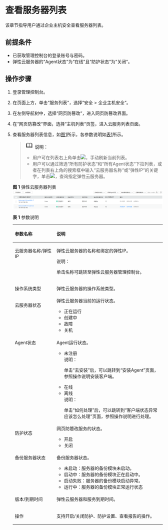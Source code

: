 # 查看服务器列表<a name="hss_01_0086"></a>

该章节指导用户通过企业主机安全查看服务器列表。

## 前提条件<a name="section2256777914731"></a>

-   已获取管理控制台的登录账号与密码。
-   弹性云服务器的“Agent状态“为“在线“且“防护状态“为“关闭“。

## 操作步骤<a name="section3629932111819"></a>

1.  登录管理控制台。
2.  在页面上方，单击“服务列表“，选择“安全  \>  企业主机安全“。
3.  在左侧导航树中，选择“网页防篡改“，进入网页防篡改界面。
4.  在“网页防篡改“界面，选择“主机列表“页签，进入云服务列表页面。
5.  查看服务器列表信息，如[图1](#fig4864925517049)所示，各参数说明如[表1](#table187436641759)所示。

    >![](public_sys-resources/icon-note.gif) **说明：**   
    >-   用户可在列表右上角单击![](figures/刷新13.png)，手动刷新当前列表。  
    >-   用户可以通过筛选“所有防护状态“和“所有Agent状态“下拉列表，或者在列表右上角的搜索框中输入“云服务器名称“或“弹性IP“的关键字，单击![](figures/搜索14.png)，查询指定弹性云服务器。  

    **图 1**  弹性云服务器列表<a name="fig4864925517049"></a>  
    ![](figures/弹性云服务器列表.png "弹性云服务器列表")

    **表 1**  参数说明

    <a name="table187436641759"></a>
    <table><thead align="left"><tr id="row488638151759"><th class="cellrowborder" valign="top" width="27.79%" id="mcps1.2.3.1.1"><p id="p656549551759"><a name="p656549551759"></a><a name="p656549551759"></a>参数名称</p>
    </th>
    <th class="cellrowborder" valign="top" width="72.21%" id="mcps1.2.3.1.2"><p id="p164511021759"><a name="p164511021759"></a><a name="p164511021759"></a>说明</p>
    </th>
    </tr>
    </thead>
    <tbody><tr id="row574709231759"><td class="cellrowborder" valign="top" width="27.79%" headers="mcps1.2.3.1.1 "><p id="p25171519193136"><a name="p25171519193136"></a><a name="p25171519193136"></a>云服务器名称/弹性IP</p>
    </td>
    <td class="cellrowborder" valign="top" width="72.21%" headers="mcps1.2.3.1.2 "><p id="p3836138216755"><a name="p3836138216755"></a><a name="p3836138216755"></a>弹性云服务器的名称和绑定的弹性IP。</p>
    <div class="note" id="note292510391689"><a name="note292510391689"></a><a name="note292510391689"></a><span class="notetitle"> 说明： </span><div class="notebody"><p id="aa70e3c141c194337ae7119c64955c22f"><a name="aa70e3c141c194337ae7119c64955c22f"></a><a name="aa70e3c141c194337ae7119c64955c22f"></a>单击名称可跳转至弹性云服务器管理控制台。</p>
    </div></div>
    </td>
    </tr>
    <tr id="row2619130101913"><td class="cellrowborder" valign="top" width="27.79%" headers="mcps1.2.3.1.1 "><p id="p962043018191"><a name="p962043018191"></a><a name="p962043018191"></a>操作系统类型</p>
    </td>
    <td class="cellrowborder" valign="top" width="72.21%" headers="mcps1.2.3.1.2 "><p id="p1257691219202"><a name="p1257691219202"></a><a name="p1257691219202"></a>弹性云服务器的操作系统类型。</p>
    </td>
    </tr>
    <tr id="row92473131759"><td class="cellrowborder" valign="top" width="27.79%" headers="mcps1.2.3.1.1 "><p id="p58328322193126"><a name="p58328322193126"></a><a name="p58328322193126"></a>云服务器状态</p>
    </td>
    <td class="cellrowborder" valign="top" width="72.21%" headers="mcps1.2.3.1.2 "><div class="p" id="p13655103516276"><a name="p13655103516276"></a><a name="p13655103516276"></a>弹性云服务器当前的运行状态。<a name="ul41435861193126"></a><a name="ul41435861193126"></a><ul id="ul41435861193126"><li>正在运行</li><li>创建中</li><li>故障</li><li>关机</li></ul>
    </div>
    </td>
    </tr>
    <tr id="row593316331759"><td class="cellrowborder" valign="top" width="27.79%" headers="mcps1.2.3.1.1 "><p id="p7464826193126"><a name="p7464826193126"></a><a name="p7464826193126"></a>Agent状态</p>
    </td>
    <td class="cellrowborder" valign="top" width="72.21%" headers="mcps1.2.3.1.2 "><p id="p671176193126"><a name="p671176193126"></a><a name="p671176193126"></a>Agent运行状态。</p>
    <a name="ul17873111410289"></a><a name="ul17873111410289"></a><ul id="ul17873111410289"><li>未注册<div class="note" id="note11965185855512"><a name="note11965185855512"></a><a name="note11965185855512"></a><span class="notetitle"> 说明： </span><div class="notebody"><p id="p14966758125519"><a name="p14966758125519"></a><a name="p14966758125519"></a>单击<span class="uicontrol" id="uicontrol12330181122415"><a name="uicontrol12330181122415"></a><a name="uicontrol12330181122415"></a>“去安装”</span>后，可以跳转到<span class="wintitle" id="wintitle51164363252"><a name="wintitle51164363252"></a><a name="wintitle51164363252"></a>“安装Agent”</span>页面，参照操作说明安装客户端。</p>
    </div></div>
    </li><li>在线</li><li>离线<div class="note" id="note830815445615"><a name="note830815445615"></a><a name="note830815445615"></a><span class="notetitle"> 说明： </span><div class="notebody"><p id="p2030844175617"><a name="p2030844175617"></a><a name="p2030844175617"></a>单击<span class="uicontrol" id="uicontrol12999182613507"><a name="uicontrol12999182613507"></a><a name="uicontrol12999182613507"></a>“如何处理”</span>后，可以跳转到<span class="wintitle" id="wintitle18999102612507"><a name="wintitle18999102612507"></a><a name="wintitle18999102612507"></a>“客户端状态异常应该怎么处理”</span>页面，参照操作说明进行处理。</p>
    </div></div>
    </li></ul>
    </td>
    </tr>
    <tr id="row245705641759"><td class="cellrowborder" valign="top" width="27.79%" headers="mcps1.2.3.1.1 "><p id="p59016215193126"><a name="p59016215193126"></a><a name="p59016215193126"></a>防护状态</p>
    </td>
    <td class="cellrowborder" valign="top" width="72.21%" headers="mcps1.2.3.1.2 "><div class="p" id="p14655435152714"><a name="p14655435152714"></a><a name="p14655435152714"></a>网页防篡改服务的状态。<a name="ul29268283174650"></a><a name="ul29268283174650"></a><ul id="ul29268283174650"><li>开启</li><li>关闭</li></ul>
    </div>
    </td>
    </tr>
    <tr id="row68988250914"><td class="cellrowborder" valign="top" width="27.79%" headers="mcps1.2.3.1.1 "><p id="p1089819250917"><a name="p1089819250917"></a><a name="p1089819250917"></a>备份服务器状态</p>
    </td>
    <td class="cellrowborder" valign="top" width="72.21%" headers="mcps1.2.3.1.2 "><p id="p1689892513916"><a name="p1689892513916"></a><a name="p1689892513916"></a>备份服务器状态。</p>
    <a name="ul3570442131013"></a><a name="ul3570442131013"></a><ul id="ul3570442131013"><li>未启动：服务器的备份模块未启动。</li><li>启动中：服务器的备份模块正在启动中。</li><li>启动失败：服务器的备份模块启动异常。</li><li>运行中：服务器的备份模块正常运行状态</li></ul>
    </td>
    </tr>
    <tr id="row3106931102511"><td class="cellrowborder" valign="top" width="27.79%" headers="mcps1.2.3.1.1 "><p id="p10107631152516"><a name="p10107631152516"></a><a name="p10107631152516"></a>版本/到期时间</p>
    </td>
    <td class="cellrowborder" valign="top" width="72.21%" headers="mcps1.2.3.1.2 "><p id="p810711319258"><a name="p810711319258"></a><a name="p810711319258"></a>弹性云服务器和服务到期时间。</p>
    </td>
    </tr>
    <tr id="row18756375216"><td class="cellrowborder" valign="top" width="27.79%" headers="mcps1.2.3.1.1 "><p id="p37561752115"><a name="p37561752115"></a><a name="p37561752115"></a>操作</p>
    </td>
    <td class="cellrowborder" valign="top" width="72.21%" headers="mcps1.2.3.1.2 "><p id="p177561762115"><a name="p177561762115"></a><a name="p177561762115"></a>支持开启/关闭防护、防护设置、查看报告的操作。</p>
    </td>
    </tr>
    </tbody>
    </table>


